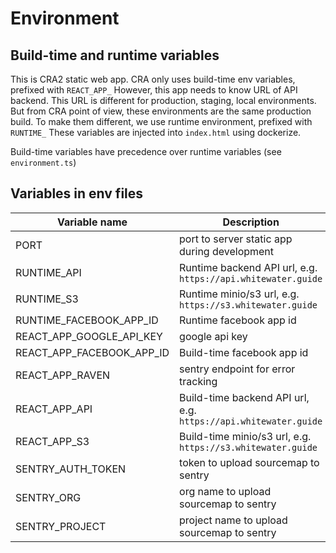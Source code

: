 # Environment

## Build-time and runtime variables

This is CRA2 static web app. CRA only uses build-time env variables, prefixed with `REACT_APP_`
However, this app needs to know URL of API backend. This URL is different for production, staging, local environments.
But from CRA point of view, these environments are the same production build. To make them different, we use runtime environment, prefixed with `RUNTIME_`
These variables are injected into `index.html` using dockerize.

Build-time variables have precedence over runtime variables (see `environment.ts`)

## Variables in env files

| Variable name             | Description                                                     |
| ------------------------- | --------------------------------------------------------------- |
| PORT                      | port to server static app during development                    |
| RUNTIME_API               | Runtime backend API url, e.g. `https://api.whitewater.guide`    |
| RUNTIME_S3                | Runtime minio/s3 url, e.g. `https://s3.whitewater.guide`        |
| RUNTIME_FACEBOOK_APP_ID   | Runtime facebook app id                                         |
| REACT_APP_GOOGLE_API_KEY  | google api key                                                  |
| REACT_APP_FACEBOOK_APP_ID | Build-time facebook app id                                      |
| REACT_APP_RAVEN           | sentry endpoint for error tracking                              |
| REACT_APP_API             | Build-time backend API url, e.g. `https://api.whitewater.guide` |
| REACT_APP_S3              | Build-time minio/s3 url, e.g. `https://s3.whitewater.guide`     |
| SENTRY_AUTH_TOKEN         | token to upload sourcemap to sentry                             |
| SENTRY_ORG                | org name to upload sourcemap to sentry                          |
| SENTRY_PROJECT            | project name to upload sourcemap to sentry                      |
